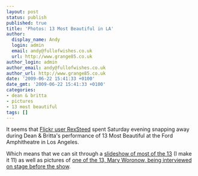 ```yaml
---
layout: post
status: publish
published: true
title: 'Photos: 13 Most Beautiful in LA'
author:
  display_name: Andy
  login: admin
  email: andy@fullofwishes.co.uk
  url: http://www.grange85.co.uk
author_login: admin
author_email: andy@fullofwishes.co.uk
author_url: http://www.grange85.co.uk
date: '2009-06-22 15:41:33 +0100'
date_gmt: '2009-06-22 15:41:33 +0100'
categories:
- dean & britta
- pictures
- 13 most beautiful
tags: []
---
```

<p>It seems that <a href="http://www.flickr.com/photos/8659959@N05/">Flickr user RexSteed</a> spent Saturday evening snapping away during Dean & Britta's performance of 13 Most Beautiful at the Ford Amphitheatre in Los Angeles.</p>
<p>Which means that we can sit through a <a href="http://www.flickr.com/photos/8659959@N05/sets/72157620151707446/show/">slideshow of most of the 13</a> (I make it 11) as well as pictures of <a href="http://www.flickr.com/photos/8659959@N05/3649313270/in/set-72157620151707446/">one of the 13, Mary Woronow, being interviewed on stage before the show</a>.</p>
<p><figure class="caption "><figcaption class="caption-text"></figcaption></figure></p>
